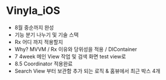 # Vinyla_iOS


- 8월 중순까지 완성
- 기능 분기 나누기 및 기술 스택
- Rx 어디 까지 적용할지
- Why? MVVM / Rx 이유와 당위성을 적용 / DIContainer
- 7 4week 메인 View 작업 및 검색 화면 test view로
- 8.5 Coordinator 적용완료
- Search View 부터 보관함 추가 되는 로직 & 홈뷰에서 최근 박스 4개
